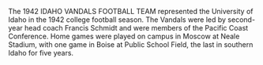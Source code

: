 The 1942 IDAHO VANDALS FOOTBALL TEAM represented the University of Idaho in the 1942 college football season. The Vandals were led by second-year head coach Francis Schmidt and were members of the Pacific Coast Conference. Home games were played on campus in Moscow at Neale Stadium, with one game in Boise at Public School Field, the last in southern Idaho for five years.
